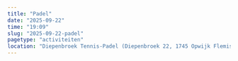 ```yaml
---
title: "Padel"
date: "2025-09-22"
time: "19:09"
slug: "2025-09-22-padel"
pagetype: "activiteiten"
location: "Diepenbroek Tennis-Padel (Diepenbroek 22, 1745 Opwijk Flemish Region, Belgium)"
---
```




